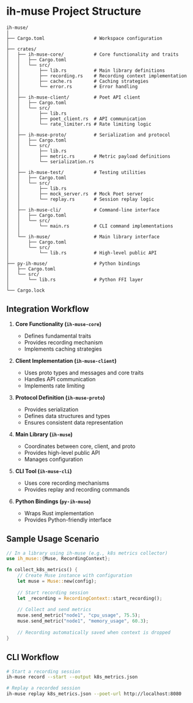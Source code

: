 # ih-muse Project Structure

```
ih-muse/
│
├── Cargo.toml                  # Workspace configuration
│
├── crates/
│   ├── ih-muse-core/           # Core functionality and traits
│   │   ├── Cargo.toml
│   │   └── src/
│   │       ├── lib.rs          # Main library definitions
│   │       ├── recording.rs    # Recording context implementation
│   │       ├── cache.rs        # Caching strategies
│   │       └── error.rs        # Error handling
│   │
│   ├── ih-muse-client/         # Poet API client
│   │   ├── Cargo.toml
│   │   └── src/
│   │       ├── lib.rs
│   │       ├── poet_client.rs  # API communication
│   │       └── rate_limiter.rs # Rate limiting logic
│   │
│   ├── ih-muse-proto/          # Serialization and protocol
│   │   ├── Cargo.toml
│   │   └── src/
│   │       ├── lib.rs
│   │       ├── metric.rs       # Metric payload definitions
│   │       └── serialization.rs
│   │
│   ├── ih-muse-test/           # Testing utilities
│   │   ├── Cargo.toml
│   │   └── src/
│   │       ├── lib.rs
│   │       ├── mock_server.rs  # Mock Poet server
│   │       └── replay.rs       # Session replay logic
│   │
│   ├── ih-muse-cli/            # Command-line interface
│   │   ├── Cargo.toml
│   │   └── src/
│   │       └── main.rs         # CLI command implementations
│   │
│   └── ih-muse/                # Main library interface
│       ├── Cargo.toml
│       └── src/
│           └── lib.rs          # High-level public API
│
├── py-ih-muse/                 # Python bindings
│   ├── Cargo.toml
│   └── src/
│       └── lib.rs              # Python FFI layer
│
└── Cargo.lock
```

## Integration Workflow

1. **Core Functionality (`ih-muse-core`)**
   - Defines fundamental traits
   - Provides recording mechanism
   - Implements caching strategies

2. **Client Implementation (`ih-muse-client`)**
   - Uses proto types and messages and core traits
   - Handles API communication
   - Implements rate limiting

3. **Protocol Definition (`ih-muse-proto`)**
   - Provides serialization
   - Defines data structures and types
   - Ensures consistent data representation

4. **Main Library (`ih-muse`)**
   - Coordinates between core, client, and proto
   - Provides high-level public API
   - Manages configuration

5. **CLI Tool (`ih-muse-cli`)**
   - Uses core recording mechanisms
   - Provides replay and recording commands

6. **Python Bindings (`py-ih-muse`)**
   - Wraps Rust implementation
   - Provides Python-friendly interface

## Sample Usage Scenario

```rust
// In a library using ih-muse (e.g., k8s metrics collector)
use ih_muse::{Muse, RecordingContext};

fn collect_k8s_metrics() {
    // Create Muse instance with configuration
    let muse = Muse::new(config);
    
    // Start recording session
    let _recording = RecordingContext::start_recording();
    
    // Collect and send metrics
    muse.send_metric("node1", "cpu_usage", 75.5);
    muse.send_metric("node1", "memory_usage", 60.3);
    
    // Recording automatically saved when context is dropped
}
```

## CLI Workflow

```bash
# Start a recording session
ih-muse record --start --output k8s_metrics.json

# Replay a recorded session
ih-muse replay k8s_metrics.json --poet-url http://localhost:8080
```
